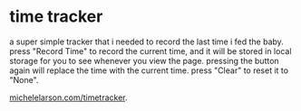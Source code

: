 # time tracker
a super simple tracker that i needed to record the last time i fed the baby.
press "Record Time" to record the current time, and it will be stored in local storage for you to see whenever you view the page. pressing the button again will replace the time with the current time. press "Clear" to reset it to "None".

[michelelarson.com/timetracker](https://michelelarson.com/timetracker).
